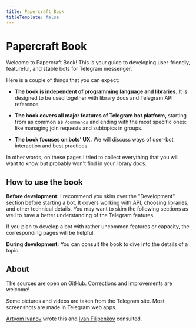 ```yaml
---
title: Papercraft Book
titleTemplate: false
---
```


<script setup>
import BookTOC from '../../components/BookTOC.vue';
</script>

# Papercraft Book

Welcome to Papercraft Book! 
This is your guide to developing user-friendly, featureful, and stable bots for Telegram messenger.

Here is a couple of things that you can expect:

- **The book is independent of programming language and libraries.** 
It is designed to be used together with library docs and Telegram API reference.

- **The book covers all major features of Telegram bot platform,** starting from as common as `/commands` and ending with the most specific ones:
like managing join requests and subtopics in groups.

- **The book focuses on bots' UX.** We will discuss ways of user-bot interaction and best practices.

In other words, on these pages I tried to collect everything that you will want to know but probably won't find in your library docs.


## How to use the book

**Before development:** I recommend you skim over the "Development" section before starting a bot. It covers working with API,
choosing libraries, and other technical details. You may want to skim the following sections as well to have
a better understanding of the Telegram features.

If you plan to develop a bot with rather uncommon features or capacity, the corresponding pages will be helpful.

**During development:** You can consult the book to dive into the details of a topic.


<BookTOC title="Table of contents"/>


## About

The sources are open on GitHub. Corrections and improvements are welcome!

Some pictures and videos are taken from the Telegram site. Most screenshots are made in Telegram web apps.

[Artyom Ivanov](https://t.me/tm_a_t) wrote this and [Ivan Filipenkov](https://t.me/vanutp) consulted.
